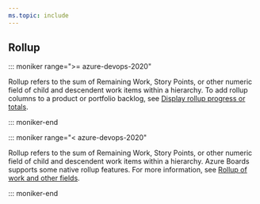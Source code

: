 ```yaml
---
ms.topic: include
---
```




## Rollup

::: moniker range=">= azure-devops-2020"  

Rollup refers to the sum of Remaining Work, Story Points, or other numeric field of child and descendent work items within a hierarchy. To add rollup columns to a product or portfolio backlog, see [Display rollup progress or totals](../../boards/backlogs/display-rollup.md).  

::: moniker-end  

::: moniker range="< azure-devops-2020"  

Rollup refers to the sum of Remaining Work, Story Points, or other numeric field of child and descendent work items within a hierarchy. Azure Boards supports some native rollup features. For more information, see [Rollup of work and other fields](../../reference/xml/support-rollup-of-work-and-other-fields.md).  

::: moniker-end